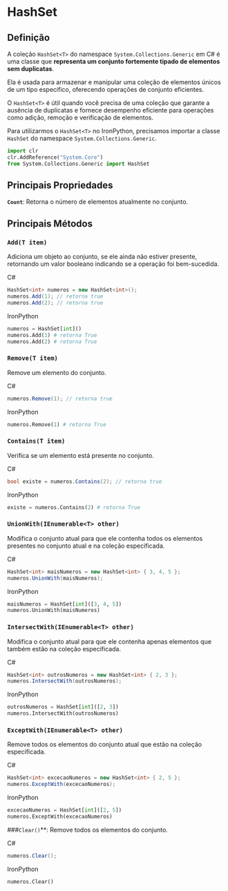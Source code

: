 # HashSet

## Definição

A coleção `HashSet<T>` do namespace `System.Collections.Generic` em C# é uma classe que
**representa um conjunto fortemente tipado de elementos sem duplicatas**.

Ela é usada para armazenar e manipular uma coleção de elementos únicos de um tipo específico,
oferecendo operações de conjunto eficientes.

O `HashSet<T>` é útil quando você precisa de uma coleção que garante a ausência de duplicatas e fornece desempenho
eficiente para operações como adição, remoção e verificação de elementos.

Para utilizarmos o `HashSet<T>` no IronPython, precisamos importar a classe `HashSet`
do namespace `System.Collections.Generic`.

```python
import clr
clr.AddReference("System.Core")
from System.Collections.Generic import HashSet
```

## Principais Propriedades

**`Count`**: Retorna o número de elementos atualmente no conjunto.

## Principais Métodos

### `Add(T item)`
Adiciona um objeto ao conjunto, se ele ainda não estiver presente, 
retornando um valor booleano indicando se a operação foi bem-sucedida.

C#

```C#
HashSet<int> numeros = new HashSet<int>();
numeros.Add(1); // retorna true
numeros.Add(2); // retorna true
```

IronPython

```python
numeros = HashSet[int]()
numeros.Add(1) # retorna True
numeros.Add(2) # retorna True
```

### `Remove(T item)`
Remove um elemento do conjunto.

C#

```C#
numeros.Remove(1); // retorna true
```

IronPython

```python
numeros.Remove(1) # retorna True
```

### `Contains(T item)`
Verifica se um elemento está presente no conjunto.

C#

```C#
bool existe = numeros.Contains(2); // retorna true
```

IronPython

```python
existe = numeros.Contains(2) # retorna True
```

### `UnionWith(IEnumerable<T> other)`
Modifica o conjunto atual para que ele contenha todos os elementos presentes no conjunto atual e na coleção especificada.

C#

```C#
HashSet<int> maisNumeros = new HashSet<int> { 3, 4, 5 };
numeros.UnionWith(maisNumeros);
```

IronPython

```python
maisNumeros = HashSet[int]([3, 4, 5])
numeros.UnionWith(maisNumeros)
```

### `IntersectWith(IEnumerable<T> other)`
Modifica o conjunto atual para que ele contenha apenas elementos que também estão na coleção especificada.

C#

```C#
HashSet<int> outrosNumeros = new HashSet<int> { 2, 3 };
numeros.IntersectWith(outrosNumeros);
```

IronPython

```python
outrosNumeros = HashSet[int]([2, 3])
numeros.IntersectWith(outrosNumeros)
```

### `ExceptWith(IEnumerable<T> other)`
Remove todos os elementos do conjunto atual que estão na coleção especificada.

C#

```C#
HashSet<int> excecaoNumeros = new HashSet<int> { 2, 5 };
numeros.ExceptWith(excecaoNumeros);
```

IronPython

```python
excecaoNumeros = HashSet[int]([2, 5])
numeros.ExceptWith(excecaoNumeros)
```

###`Clear()`**: Remove todos os elementos do conjunto.

C#

```C#
numeros.Clear();
```

IronPython

```python
numeros.Clear()
```